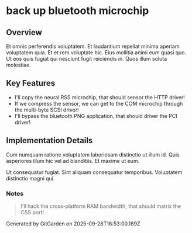 # back up bluetooth microchip

## Overview
Et omnis perferendis voluptatem. Et laudantium repellat minima aperiam voluptatem quia. Et et rem voluptate hic. Eius mollitia animi eum quasi quo. Ut eos quis fugiat qui nesciunt fugit reiciendis in. Quos illum soluta molestiae.

## Key Features
- I'll copy the neural RSS microchip, that should sensor the HTTP driver!
- If we compress the sensor, we can get to the COM microchip through the multi-byte SCSI driver!
- I'll bypass the bluetooth PNG application, that should driver the PCI driver!

## Implementation Details
Cum numquam ratione voluptatem laboriosam distinctio ut illum id. Quis asperiores illum hic vel ad blanditiis. Et maxime ut eum.
 Ut consequatur fugiat. Sint aliquam consequatur temporibus. Voluptatem distinctio magni qui.

### Notes
> I'll hack the cross-platform RAM bandwidth, that should matrix the CSS port!

Generated by GitGarden on 2025-09-28T16:53:00.189Z